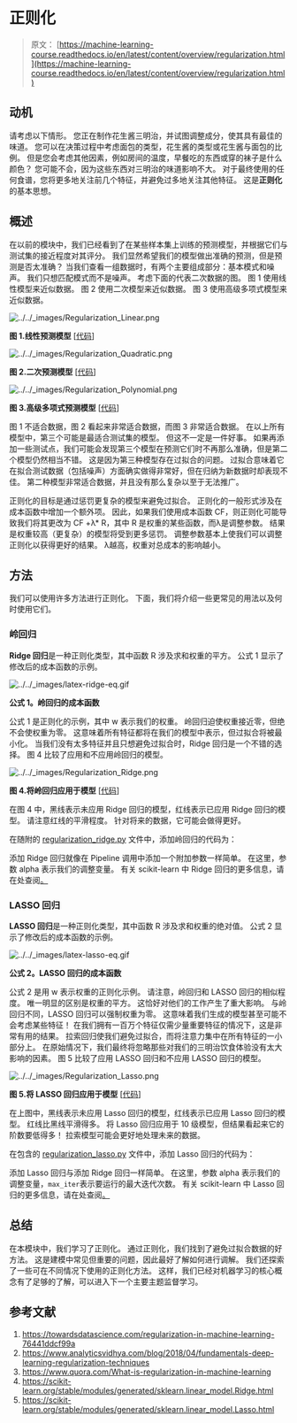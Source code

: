 # 正则化

> 原文： [https://machine-learning-course.readthedocs.io/en/latest/content/overview/regularization.html](https://machine-learning-course.readthedocs.io/en/latest/content/overview/regularization.html)

## 动机

请考虑以下情形。 您正在制作花生酱三明治，并试图调整成分，使其具有最佳的味道。 您可以在决策过程中考虑面包的类型，花生酱的类型或花生酱与面包的比例。 但是您会考虑其他因素，例如房间的温度，早餐吃的东西或穿的袜子是什么颜色？ 您可能不会，因为这些东西对三明治的味道影响不大。 对于最终使用的任何食谱，您将更多地关注前几个特征，并避免过多地关注其他特征。 这是**正则化**的基本思想。

## 概述

在以前的模块中，我们已经看到了在某些样本集上训练的预测模型，并根据它们与测试集的接近程度对其评分。 我们显然希望我们的模型做出准确的预测，但是预测是否太准确？ 当我们查看一组数据时，有两个主要组成部分：基本模式和噪声。 我们只想匹配模式而不是噪声。 考虑下面的代表二次数据的图。 图 1 使用线性模型来近似数据。 图 2 使用二次模型来近似数据。 图 3 使用高级多项式模型来近似数据。

![../../_images/Regularization_Linear.png](img/0c2e5ec757781904f6b96a78fdc31041.jpg)

**图 1.线性预测模型** [[代码](https://github.com/machinelearningmindset/machine-learning-course/blob/master/code/overview/regularization/regularization_linear.py)]

![../../_images/Regularization_Quadratic.png](img/9c745298588f19ac277e329dbf2648ab.jpg)

**图 2.二次预测模型** [[代码](https://github.com/machinelearningmindset/machine-learning-course/blob/master/code/overview/regularization/regularization_quadratic.py)]

![../../_images/Regularization_Polynomial.png](img/7fa5981933a8ac5b9d12ca7e5d4a5516.jpg)

**图 3.高级多项式预测模型** [[代码](https://github.com/machinelearningmindset/machine-learning-course/blob/master/code/overview/regularization/regularization_polynomial.py)]

图 1 不适合数据，图 2 看起来非常适合数据，而图 3 非常适合数据。 在以上所有模型中，第三个可能是最适合测试集的模型。 但这不一定是一件好事。 如果再添加一些测试点，我们可能会发现第三个模型在预测它们时不再那么准确，但是第二个模型仍然相当不错。 这是因为第三种模型存在过拟合的问题。 过拟合意味着它在拟合测试数据（包括噪声）方面确实做得非常好，但在归纳为新数据时却表现不佳。 第二种模型非常适合数据，并且没有那么复杂以至于无法推广。

正则化的目标是通过惩罚更复杂的模型来避免过拟合。 正则化的一般形式涉及在成本函数中增加一个额外项。 因此，如果我们使用成本函数 CF，则正则化可能导致我们将其更改为 CF +λ* R，其中 R 是权重的某些函数，而λ是调整参数。 结果是权重较高（更复杂）的模型将受到更多惩罚。 调整参数基本上使我们可以调整正则化以获得更好的结果。 λ越高，权重对总成本的影响越小。

## 方法

我们可以使用许多方法进行正则化。 下面，我们将介绍一些更常见的用法以及何时使用它们。

### 岭回归

**Ridge 回归**是一种正则化类型，其中函数 R 涉及求和权重的平方。 公式 1 显示了修改后的成本函数的示例。

![../../_images/latex-ridge-eq.gif](img/482d3b4b4fca3500e3191c9f3dcacb1c.jpg)

**公式 1。岭回归的成本函数**

公式 1 是正则化的示例，其中 w 表示我们的权重。 岭回归迫使权重接近零，但绝不会使权重为零。 这意味着所有特征都将在我们的模型中表示，但过拟合将被最小化。 当我们没有太多特征并且只想避免过拟合时，Ridge 回归是一个不错的选择。 图 4 比较了应用和不应用岭回归的模型。

![../../_images/Regularization_Ridge.png](img/09910c550918679d4da85aacef677f30.jpg)

**图 4.将岭回归应用于模型** [[代码](https://github.com/machinelearningmindset/machine-learning-course/blob/master/code/overview/regularization/regularization_ridge.py)]

在图 4 中，黑线表示未应用 Ridge 回归的模型，红线表示已应用 Ridge 回归的模型。 请注意红线的平滑程度。 针对将来的数据，它可能会做得更好。

在随附的 [regularization_ridge.py](https://github.com/machinelearningmindset/machine-learning-course/blob/master/code/overview/regularization/regularization_ridge.py) 文件中，添加岭回归的代码为：

添加 Ridge 回归就像在 Pipeline 调用中添加一个附加参数一样简单。 在这里，参数 alpha 表示我们的调整变量。 有关 scikit-learn 中 Ridge 回归的更多信息，请在处查阅[。](https://scikit-learn.org/stable/modules/generated/sklearn.linear_model.Ridge.html)

### LASSO 回归

**LASSO 回归**是一种正则化类型，其中函数 R 涉及求和权重的绝对值。 公式 2 显示了修改后的成本函数的示例。

![../../_images/latex-lasso-eq.gif](img/0f2c9f931ca4acc00c19f5ad2e1b8117.jpg)

**公式 2。LASSO 回归的成本函数**

公式 2 是用 w 表示权重的正则化示例。 请注意，岭回归和 LASSO 回归的相似程度。 唯一明显的区别是权重的平方。 这恰好对他们的工作产生了重大影响。 与岭回归不同，LASSO 回归可以强制权重为零。 这意味着我们生成的模型甚至可能不会考虑某些特征！ 在我们拥有一百万个特征仅需少量重要特征的情况下，这是非常有用的结果。 拉索回归使我们避免过拟合，而将注意力集中在所有特征的一小部分上。 在原始情况下，我们最终将忽略那些对我们的三明治饮食体验没有太大影响的因素。 图 5 比较了应用 LASSO 回归和不应用 LASSO 回归的模型。

![../../_images/Regularization_Lasso.png](img/0e77d3a8cf54aa8dcf2989c3c111d0de.jpg)

**图 5.将 LASSO 回归应用于模型** [[代码](https://github.com/machinelearningmindset/machine-learning-course/blob/master/code/overview/regularization/regularization_lasso.py)]

在上图中，黑线表示未应用 Lasso 回归的模型，红线表示已应用 Lasso 回归的模型。 红线比黑线平滑得多。 将 Lasso 回归应用于 10 级模型，但结果看起来它的阶数要低得多！ 拉索模型可能会更好地处理未来的数据。

在包含的 [regularization_lasso.py](https://github.com/machinelearningmindset/machine-learning-course/blob/master/code/overview/regularization/regularization_lasso.py) 文件中，添加 Lasso 回归的代码为：

添加 Lasso 回归与添加 Ridge 回归一样简单。 在这里，参数 alpha 表示我们的调整变量，`max_iter`表示要运行的最大迭代次数。 有关 scikit-learn 中 Lasso 回归的更多信息，请在处查阅[。](https://scikit-learn.org/stable/modules/generated/sklearn.linear_model.Lasso.html)

## 总结

在本模块中，我们学习了正则化。 通过正则化，我们找到了避免过拟合数据的好方法。 这是建模中常见但重要的问题，因此最好了解如何进行调解。 我们还探索了一些可在不同情况下使用的正则化方法。 这样，我们已经对机器学习的核心概念有了足够的了解，可以进入下一个主要主题监督学习。

## 参考文献

1.  <https://towardsdatascience.com/regularization-in-machine-learning-76441ddcf99a>
1.  <https://www.analyticsvidhya.com/blog/2018/04/fundamentals-deep-learning-regularization-techniques>
1.  <https://www.quora.com/What-is-regularization-in-machine-learning>
1.  <https://scikit-learn.org/stable/modules/generated/sklearn.linear_model.Ridge.html>
1.  <https://scikit-learn.org/stable/modules/generated/sklearn.linear_model.Lasso.html>
